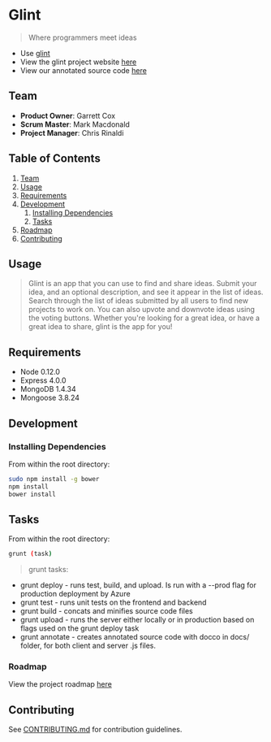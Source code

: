 # Glint

> Where programmers meet ideas

- Use [glint](http://glintapp.azurewebsites.net)
- View the glint project website [here](http://adventurous-starfish.github.io/glint/)
- View our annotated source code [here](http://adventurous-starfish.github.io/glint/docs/glint.html)

## Team

  - __Product Owner__: Garrett Cox
  - __Scrum Master__: Mark Macdonald
  - __Project Manager__: Chris Rinaldi

## Table of Contents

1. [Team](#team)
1. [Usage](#Usage)
1. [Requirements](#requirements)
1. [Development](#development)
    1. [Installing Dependencies](#installing-dependencies)
    1. [Tasks](#tasks)
1. [Roadmap](#roadmap)
1. [Contributing](#contributing)

## Usage

> Glint is an app that you can use to find and share ideas. Submit your idea, and an optional description, and see it appear in the list of ideas. Search through the list of ideas submitted by all users to find new projects to work on. You can also upvote and downvote ideas using the voting buttons. Whether you're looking for a great idea, or have a great idea to share, glint is the app for you!

## Requirements

- Node 0.12.0
- Express 4.0.0
- MongoDB 1.4.34
- Mongoose 3.8.24

## Development

### Installing Dependencies

From within the root directory:

```sh
sudo npm install -g bower
npm install
bower install
```

## Tasks

From within the root directory:

```sh
grunt (task)
```

> grunt tasks:
- grunt deploy - runs test, build, and upload. Is run with a --prod flag for production deployment by Azure
- grunt test - runs unit tests on the frontend and backend
- grunt build - concats and minifies source code files
- grunt upload - runs the server either locally or in production based on flags used on the grunt deploy task
- grunt annotate - creates annotated source code with docco in docs/ folder, for both client and server .js files.

### Roadmap

View the project roadmap [here](https://waffle.io/adventurous-starfish/glint)


## Contributing

See [CONTRIBUTING.md](CONTRIBUTING.md) for contribution guidelines.
